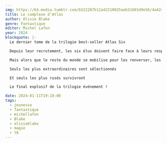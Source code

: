 ```yaml
---
img: https://64.media.tumblr.com/b522287b12a42210925aeb31601d9e56/4a424622555b26eb-9f/s640x960/c80f6910a993fa273b7a2f7571b0c89d3fbff3e7.webp
title: Le complexe d’Atlas
author: Olivie Blake
genre: Fantastique
editor: Michel Lafon
year: 2024
blockquote: |-
  Le dernier tome de la trilogie best-seller Atlas Six

  Depuis leur recrutement, les six élus doivent faire face à leurs responsabilités : contrôler la soif de pouvoir de leur maître Atlas Blakely. Pour cela, ils n’ont d’autre choix que de réconcilier des alliances brisées et rester soudés, plus que jamais

  Mais alors que le reste du monde se mobilise pour les renverser, les six recrues de la Société alexandrienne se retrouvent dans une course contre la montre pour survivre. Sont-elles prêtes à trahir pour garder leur place ? Jusqu’où iront-elles pour sauver l’univers de la folie de leur guide

  Seuls les plus extraordinaires sont sélectionnés

  Et seuls les plus rusés survivront

  Le final explosif de la trilogie événement !

date: 2024-01-11T19:18:00
tags:
  - jeunesse
  - fantastique
  - michellafon
  - Blake
  - olivieblake
  - magie
  - YA
---
```

